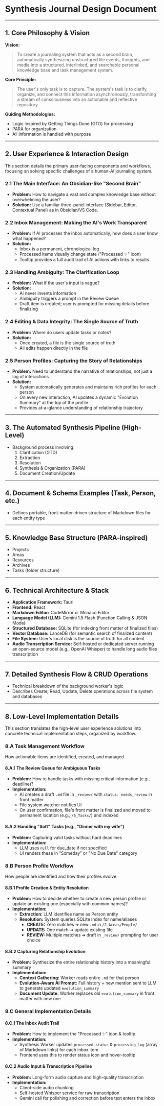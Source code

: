 # Synthesis Journal Design Document

---

## 1. Core Philosophy & Vision

**Vision:**
> To create a journaling system that acts as a second brain, automatically synthesizing unstructured life events, thoughts, and media into a structured, interlinked, and searchable personal knowledge base and task management system.

**Core Principle:**
> The user's only task is to capture. The system's task is to clarify, organize, and connect this information asynchronously, transforming a stream of consciousness into an actionable and reflective repository.

**Guiding Methodologies:**
- Logic inspired by Getting Things Done (GTD) for processing
- PARA for organization
- All information is handled with purpose

---

## 2. User Experience & Interaction Design

This section details the primary user-facing components and workflows, focusing on solving specific challenges of a human-AI journaling system.

### 2.1 The Main Interface: An Obsidian-like "Second Brain"
- **Problem:** How to navigate a vast and complex knowledge base without overwhelming the user?
- **Solution:** Use a familiar three-panel interface (Sidebar, Editor, Contextual Panel) as in Obsidian/VS Code.

### 2.2 Inbox Management: Making the AI's Work Transparent
- **Problem:** If AI processes the inbox automatically, how does a user know what happened?
- **Solution:**
  - Inbox is a permanent, chronological log
  - Processed items visually change state ("Processed ✨" icon)
  - Tooltip provides a full audit trail of AI actions with links to results

### 2.3 Handling Ambiguity: The Clarification Loop
- **Problem:** What if the user's input is vague?
- **Solution:**
  - AI never invents information
  - Ambiguity triggers a prompt in the Review Queue
  - Draft item is created; user is prompted for missing details before finalizing

### 2.4 Editing & Data Integrity: The Single Source of Truth
- **Problem:** Where do users update tasks or notes?
- **Solution:**
  - Once created, a file is the single source of truth
  - All edits happen directly in the file

### 2.5 Person Profiles: Capturing the Story of Relationships
- **Problem:** Need to understand the narrative of relationships, not just a log of interactions
- **Solution:**
  - System automatically generates and maintains rich profiles for each person
  - On every new interaction, AI updates a dynamic "Evolution Summary" at the top of the profile
  - Provides at-a-glance understanding of relationship trajectory

---

## 3. The Automated Synthesis Pipeline (High-Level)
- Background process involving:
  1. Clarification (GTD)
  2. Extraction
  3. Resolution
  4. Synthesis & Organization (PARA)
  5. Document Creation/Update

---

## 4. Document & Schema Examples (Task, Person, etc.)
- Defines portable, front-matter-driven structure of Markdown files for each entity type

---

## 5. Knowledge Base Structure (PARA-inspired)
- Projects
- Areas
- Resources
- Archives
- Tasks (folder structure)

---

## 6. Technical Architecture & Stack

- **Application Framework:** Tauri
- **Frontend:** React
- **Markdown Editor:** CodeMirror or Monaco Editor
- **Language Model (LLM):** Gemini 1.5 Flash (Function Calling & JSON Mode)
- **Structured Database:** SQLite (for indexing front matter of finalized files)
- **Vector Database:** LanceDB (for semantic search of finalized content)
- **File System:** User's local disk is the source of truth for all content
- **Audio Transcription Service:** Self-hosted or dedicated server running an open-source model (e.g., OpenAI Whisper) to handle long audio files transcription

---

## 7. Detailed Synthesis Flow & CRUD Operations
- Technical breakdown of the background worker's logic
- Describes Create, Read, Update, Delete operations across file system and databases

---

## 8. Low-Level Implementation Details

This section translates the high-level user experience solutions into concrete technical implementation steps, organized by workflow.

### 8.A Task Management Workflow
How actionable items are identified, created, and managed.

#### 8.A.1 The Review Queue for Ambiguous Tasks
- **Problem:** How to handle tasks with missing critical information (e.g., deadline)?
- **Implementation:**
  - AI creates a draft `.md` file in `_review/` with `status: needs_review` in front matter
  - File system watcher notifies UI
  - On user confirmation, file's front matter is finalized and moved to permanent location (e.g., `/5_Tasks/`) and indexed

#### 8.A.2 Handling "Soft" Tasks (e.g., "Dinner with my wife")
- **Problem:** Capturing valid tasks without hard deadlines
- **Implementation:**
  - LLM uses `null` for due_date if not specified
  - UI renders these in "Someday" or "No Due Date" category

### 8.B Person Profile Workflow
How people are identified and how their profiles evolve.

#### 8.B.1 Profile Creation & Entity Resolution
- **Problem:** How to decide whether to create a new person profile or update an existing one (especially with common names)?
- **Implementation:**
  - **Extraction:** LLM identifies name as Person entity
  - **Resolution:** System queries SQLite index for name/aliases
    - **CREATE:** Zero matches ➔ new `.md` in `/2_Areas/People/`
    - **UPDATE:** One match ➔ update existing file
    - **REVIEW:** Multiple matches ➔ draft in `_review/` prompting for user choice

#### 8.B.2 Capturing Relationship Evolution
- **Problem:** Synthesize the entire relationship history into a meaningful summary
- **Implementation:**
  - **Context Gathering:** Worker reads entire `.md` for that person
  - **Evolution-Aware AI Prompt:** Full history + new mention sent to LLM to generate updated `evolution_summary`
  - **Document Update:** Worker replaces old `evolution_summary` in front matter with new one

### 8.C General Implementation Details

#### 8.C.1 The Inbox Audit Trail
- **Problem:** How to implement the "Processed ✨" icon & tooltip
- **Implementation:**
  - Synthesis Worker updates `processed_status` & `processing_log` (array of Markdown links) for each inbox item
  - Frontend uses this to render status icon and hover-tooltip

#### 8.C.2 Audio Input & Transcription Pipeline
- **Problem:** Long-form audio capture and high-quality transcription
- **Implementation:**
  - Client-side audio chunking
  - Self-hosted Whisper service for raw transcription
  - Gemini call for polishing and correction before text enters the inbox
